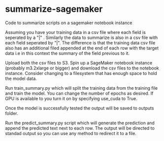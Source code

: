 # summarize-sagemaker
Code to summarize scripts on a sagemaker notebook instance

Assuming you have your training data in a csv file where each field is seperated by a "|" .  Similarly the data to summarize is also in a csv file with each field seperated by "|". The difference is that the training data csv file also has an additional filed appended at the end of each row with the target data i.e in this context the summary of the field previous to it. 

Upload both the csv files to S3. Spin up a SageMaker notebook instance (probably m3.2xlarge or bigger) and download the csv files to the notebook instance. Consider changing to a filesystem that has enough space to hold the model data. 

Run train_summary.py which will split the training data from the training file and train the model. You can change the number of epochs as desired. If GPU is available to you turn it on by specifying use_cuda to True. 

Once the model is successfully tested the output will be saved to outputs folder. 

Run the predict_summary.py script which will generate the prediction and append the predicted text next to each row. The output will be directed to standad output so you can use any method to redirect it to a file. 
